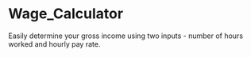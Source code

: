 # Wage_Calculator
Easily determine your gross income using two inputs - number of hours worked and hourly pay rate.
